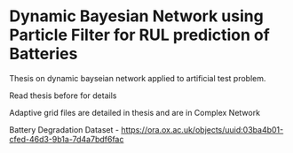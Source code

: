 # Dynamic Bayesian Network using Particle Filter for RUL prediction of Batteries
Thesis on dynamic bayseian network applied to artificial test problem.

Read thesis before for details

Adaptive grid files are detailed in thesis and are in Complex Network

Battery Degradation Dataset - https://ora.ox.ac.uk/objects/uuid:03ba4b01-cfed-46d3-9b1a-7d4a7bdf6fac

